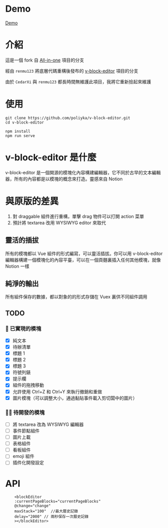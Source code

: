 # Demo

[Demo](https://v-block-editor.poliyka.xyz)

# 介紹

這是一個 fork 自 [All-in-one](https://github.com/CedarXi/All-in-one) 項目的分支

經由 `renmu123` 將底層代碼重構後發布的 [v-block-editor](https://github.com/renmu123/v-block-editor) 項目的分支

由於 `CedarXi` 與 `renmu123` 都長時間無維護此項目，我將它重新撿起來維護

# 使用

```
git clone https://github.com/poliyka/v-block-editor.git
cd v-block-editor

npm install
npm run serve
```

# v-block-editor 是什麼

v-block-editor 是一個開源的模塊化內容構建編輯器，它不同於古早的文本編輯器，所有的內容都是以模塊的概念來打造。靈感來自 Notion

# 與原版的差異

1. 對 draggable 組件進行重構，單擊 drag 物件可以打開 action 菜單
2. 預計將 textarea 改用 WYSIWYG editor 來取代

## 靈活的插拔

所有的模塊都以 Vue 組件的形式編寫，可以靈活插拔。你可以用 v-block-editor 編輯器構建一個模塊化的內容平臺，可以在一個頁麵裏插入任何其他模塊，就像 Notion 一樣

## 純淨的輸出

所有組件保存的數據，都以對象的的形式存儲在 Vuex 裏供不同組件調用

## TODO

### 👏 已實現的模塊

- [x] 純文本
- [x] 待辦清單
- [x] 標題 1
- [x] 標題 2
- [x] 標題 3
- [x] 符號列錶
- [x] 提示欄
- [x] 組件的拖拽移動
- [x] 允許使用 Ctrl+Z 和 Ctrl+Y 來執行撤銷和重做
- [x] 圖片模塊（可以調整大小，通過黏貼事件載入剪切闆中的圖片）

### 🧑‍💻 待開發的模塊

- [ ] 將 textarea 改為 WYSIWYG 編輯器
- [ ] 事件節點組件
- [ ] 圖片上載
- [ ] 表格組件
- [ ] 看板組件
- [ ] emoji 組件
- [ ] 插件化開發設定

# API

```
    <blockEditor
    :currentPageBlocks="currentPageBlocks"
    @change="change"
    maxStack="100"  //最大曆史記錄
    delay="2000" // 兩秒保存一次曆史記錄
    ></blockEditor>
```
